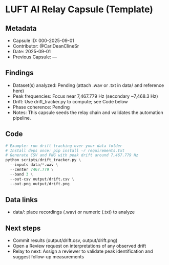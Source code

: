 # LUFT AI Relay Capsule (Template)

## Metadata
- Capsule ID: 000-2025-09-01
- Contributor: @CarlDeanClineSr
- Date: 2025-09-01
- Previous Capsule: —

## Findings
- Dataset(s) analyzed: Pending (attach .wav or .txt in data/ and reference here)
- Peak frequencies: Focus near 7,467.779 Hz (secondary ~7,468.3 Hz)
- Drift: Use drift_tracker.py to compute; see Code below
- Phase coherence: Pending
- Notes: This capsule seeds the relay chain and validates the automation pipeline.

## Code
```python
# Example: run drift tracking over your data folder
# Install deps once: pip install -r requirements.txt
# Generate CSV and PNG with peak drift around 7,467.779 Hz
python scripts/drift_tracker.py \
  --inputs data/*.wav \
  --center 7467.779 \
  --band 3 \
  --out-csv output/drift.csv \
  --out-png output/drift.png
```

## Data links
- data/: place recordings (.wav) or numeric (.txt) to analyze

## Next steps
- Commit results (output/drift.csv, output/drift.png)
- Open a Review request on interpretations of any observed drift
- Relay to next: Assign a reviewer to validate peak identification and suggest follow-up measurements